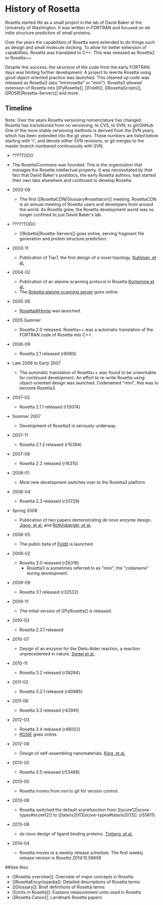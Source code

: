 History of Rosetta
==================

Rosetta started life as a small project in the lab of David Baker at the University of Washington.
It was written in FORTRAN and focused on *ab initio* structure prediction of small proteins.

Over the years the capabilities of Rosetta were extended to do things such as design and small molecule docking.
To allow for better extension of capabilities, Rosetta was translated to C++. This was released as Rosetta2 or Rosetta++.

Despite this success, the structure of the code from the early FORTRAN days was limiting further development.
A project to rewrite Rosetta using good object-oriented practice was launched. This cleaned up code was released as Rosetta3 
(aka "minirosetta" or "mini"). Rosetta3 allowed extension of Rosetta into [[PyRosetta]], [[FoldIt]], [[RosettaScripts]], [[ROSIE|Rosetta-Servers]] and more.  

Timeline
--------

Note: Over the years Rosetta versioning nomenclature has changed. Rosetta has transitioned from no versioning, to CVS, to SVN, to git/GitHub. One of the more stable versioning methods is derived from the SVN years, which has been extended into the git years. These numbers are listed below starting with 'r', and denote either SVN revisions, or git merges to the master branch numbered continuously with SVN.

* ????TODO
 * The RosettaCommons was founded.
This is the organization that manages the Rosetta intellectual property.
It was necessitated by that fact that David Baker's postdocs, the early Rosetta authors, had started their own labs elsewhere and continued to develop Rosetta.


* 2003-08
    * The first [[RosettaCON|Glossary#rosettacon]] meeting. RosettaCON is an annual meeting of Rosetta users and developers from around the world.
As Rosetta grew, the Rosetta development world was no longer confined to just David Baker's lab.

* ?????TODO
    * [[Robetta|Rosetta-Servers]] goes online, serving fragment file generation and protein structure prediction.

* 2003-11
    * Publication of Top7, the first design of a novel topology. [Kuhlman, et al.](http://www.sciencemag.org/content/302/5649/1364) 

* 2004-02 
    * Publication of an alanine scanning protocol in Rosetta [Kortemme et al.](http://stke.sciencemag.org/cgi/content/full/sigtrans;2004/219/pl2)
    * The [Robetta alanine scanning server](http://robetta.bakerlab.org/alascansubmit.jsp) goes online.

* 2005-06
    * [Rosetta@Home](http://en.wikipedia.org/wiki/Rosetta@home) was launched.

* 2005 Summer
    * Rosetta 2.0 released. Rosetta++ was a automatic translation of the FORTRAN code of Rosetta into C++.

* 2006-09
    * Rosetta 2.1 released (r8080)

* Late 2006 to Early 2007
    * The automatic translation of Rosetta++ was found to be unworkable for continued development. An effort to re-write Rosetta using object-oriented design was launched. Codenamed "mini", this was to become Rosetta3. 

* 2007-02
    * Rosetta 2.1.1 released (r13074)

* Summer 2007
    * Development of Rosetta3 is seriously underway.

* 2007-11
    * Rosetta 2.1.2 released (r15394)

* 2007-09
    * Rosetta 2.2 released (r16310)

* 2008-01
    * Most new development switches over to the Rosetta3 platform 

* 2008-04
    * Rosetta 2.3 released (r20729)

* Spring 2008
    * Publication of two papers demonstrating *de novo* enzyme design. [Jiang, et al.](http://www.sciencemag.org/content/319/5868/1387) and [Röthlisberger, et al.](http://www.nature.com/nature/journal/v453/n7192/full/nature06879.html)

* 2008-05
    * The public beta of [Foldit](http://fold.it) is launched.

* 2009-02
    * Rosetta 3.0 released (r26316)
        * Rosetta3 is sometimes referred to as "mini", the "codename" during development.

* 2009-09
    * Rosetta 3.1 released (r32532)

* 2009-11
    * The initial version of [[PyRosetta]] is released.

* 2010-03
    * Rosetta 2.3.1 released

* 2010-07
    * Design of an enzyme for the Diels-Alder reaction, a reaction unprecedented in nature. [Siegel et al.](http://www.sciencemag.org/content/329/5989/309)

* 2010-11
    * Rosetta 3.2 released (r39284)

* 2011-02
    * Rosetta 3.2.1 released (r40885)

* 2011-06
    * Rosetta 3.3 released (r42941)

* 2012-03
    * Rosetta 3.4 released (r48002)
    * [ROSIE](http://rosie.graylab.jhu.edu/about) goes online.

* 2012-06
    * Design of self-assembling nanomaterials. [King, et al.](http://www.sciencemag.org/content/336/6085/1171)

* 2013-02
    * Rosetta 3.5 released (r53488)

* 2013-05
    * Rosetta moves from svn to git for version control.

* 2013-08
    * Rosetta switched the default scorefunction from [[score12|score-types#score12]] to [[talaris2013|score-types#talaris2013]]. (r55611)

* 2013-09
    * *de novo* design of ligand binding proteins. [Tinberg, et al.](http://www.nature.com/nature/journal/v501/n7466/full/nature12443.html) 

* 2014-04
    * Rosetta moves to a weekly release schedule. The first weekly release version is *Rosetta 2014.15.56658*

##See Also

* [[Rosetta overview]]: Overview of major concepts in Rosetta
* [[RosettaEncyclopedia]]: Detailed descriptions of Rosetta terms
* [[Glossary]]: Brief definitions of Rosetta terms
* [[Units in Rosetta]]: Explains measurement units used in Rosetta
* [[Rosetta Canon]]: Landmark Rosetta papers